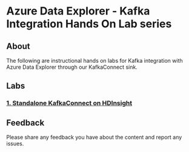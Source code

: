 # Azure Data Explorer - Kafka Integration Hands On Lab series


## About
The following are instructional hands on labs for Kafka integration with Azure Data Explorer through our KafkaConnect sink.

## Labs
### [1.  Standalone KafkaConnect on HDInsight](hdi-standalone-nonesp/README.md)

## Feedback
Please share any feedback you have about the content and report any issues.

